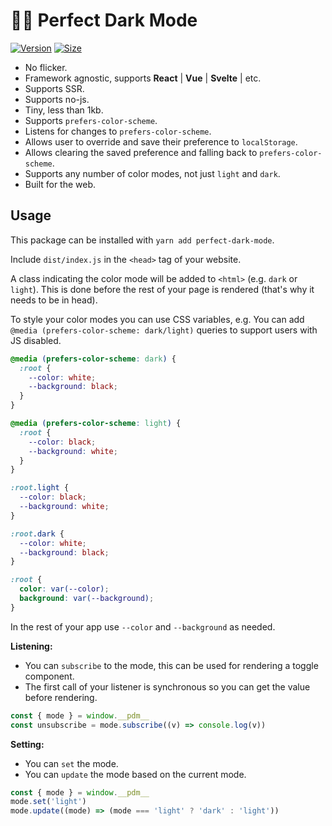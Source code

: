 # 🌚🌝 Perfect Dark Mode

[![Version][version-badge]][package]
[![Size][size-badge]][size]

- No flicker.
- Framework agnostic, supports **React** | **Vue** | **Svelte** | etc.
- Supports SSR.
- Supports no-js.
- Tiny, less than 1kb.
- Supports `prefers-color-scheme`.
- Listens for changes to `prefers-color-scheme`.
- Allows user to override and save their preference to `localStorage`.
- Allows clearing the saved preference and falling back to `prefers-color-scheme`.
- Supports any number of color modes, not just `light` and `dark`.
- Built for the web.

## Usage

This package can be installed with `yarn add perfect-dark-mode`.

Include `dist/index.js` in the `<head>` tag of your website.

A class indicating the color mode will be added to `<html>` (e.g. `dark` or `light`).
This is done before the rest of your page is rendered (that's why it needs to be in head).

To style your color modes you can use CSS variables, e.g.
You can add `@media (prefers-color-scheme: dark/light)` queries to support users with JS disabled.

```css
@media (prefers-color-scheme: dark) {
  :root {
    --color: white;
    --background: black;
  }
}

@media (prefers-color-scheme: light) {
  :root {
    --color: black;
    --background: white;
  }
}

:root.light {
  --color: black;
  --background: white;
}

:root.dark {
  --color: white;
  --background: black;
}

:root {
  color: var(--color);
  background: var(--background);
}
```

In the rest of your app use `--color` and `--background` as needed.

**Listening:**

- You can `subscribe` to the mode, this can be used for rendering a toggle component.
- The first call of your listener is synchronous so you can get the value before rendering.

```js
const { mode } = window.__pdm__
const unsubscribe = mode.subscribe((v) => console.log(v))
```

**Setting:**

- You can `set` the mode.
- You can `update` the mode based on the current mode.

```js
const { mode } = window.__pdm__
mode.set('light')
mode.update((mode) => (mode === 'light' ? 'dark' : 'light'))
```

[package]: https://www.npmjs.com/package/perfect-dark-mode
[version-badge]: https://img.shields.io/npm/v/perfect-dark-mode.svg
[size]: https://bundlephobia.com/result?p=perfect-dark-mode
[size-badge]: https://img.shields.io/bundlephobia/minzip/perfect-dark-mode?label=size
